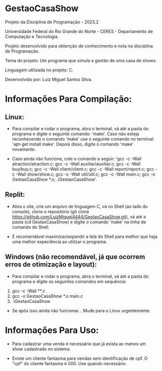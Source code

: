 # GestaoCasaShow


Projeto da Disciplina de Programação - 2023.2 

Universidade Federal do Rio Grande do Norte - CERES - Departamento de Computação e Tecnologia.

Projeto desenvolvido para obtenção de conhecimento e nota na disciplina de Programação.

Tema do projeto: Um programa que simula a gestão de uma casa de shows. 

Linguagem utilizada no projeto: C.

Desenvolvido por: Luiz Miguel Santos Silva.


# Informações Para Compilação:


## Linux:

- Para compilar e rodar o programa, abra o terminal, vá até a pasta do programa e digite o seguinte comando: 'make'. Caso não esteja reconhecendo o comando 'make' use o seguinte comando no terminal: 'apt-get install make'. Depois disso, digite o comando 'make' novamente.

- Caso ainda não funcione, cole o comando a seguir: 'gcc -c -Wall atraction/atraction.c; gcc -c -Wall auxiliar/auxiliar.c; gcc -c -Wall buy/buy.c; gcc -c -Wall client/client.c; gcc -c -Wall report/report.c; gcc -c -Wall show/show.c; gcc -c -Wall util/util.c; gcc -c -Wall main.c; gcc -o GestaoCasaShow *.o; ./GestaoCasaShow'. 

## Replit:

- Abra o site, crie um arquivo de linguagem C, vá no Shell (ao lado do console), clone o repositório (git clone https://github.com/LuizMiguel4444/GestaoCasaShow.git), vá até a pasta (cd GestaoCasaShow) e digite o comando 'make' na linha de comando do Shell. 

- É recomendável maximizar/expandir a tela do Shell para melhor que haja uma melhor expeciência ao utilizar o programa.

## Windows (não recomendável, já que ocorrem erros de otimização e layout):

- Para compilar e rodar o programa, abra o terminal, vá até a pasta do programa e digite os seguintes comandos em sequência:

1. gcc -c -Wall *\*.c
2. gcc -o GestaoCasaShow *.o main.c
3. .\GestaoCasaShow

- Se após isso ainda não funcionar... Mude para o Linux urgentemente.

# Informações Para Uso:

- Para cadastrar uma venda é necessário que já exista ao menos um show cadastrado no sistema.

- Existe um cliente fantasma para vendas sem identificação de cpf. O "cpf" do cliente fantasma é 000.
Use quando necessário.
